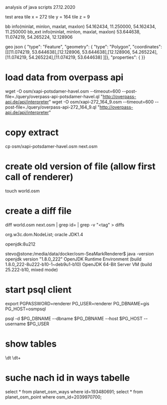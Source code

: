 analysis of java scripts
27.12.2020

test area
  tile x = 272
  tile y = 164
  tile z = 9

  bb     info(minlat, minlon, maxlat, maxlon) 54.162434, 11.250000, 54.162434, 11.250000
  bb_ext info(minlat, minlon, maxlat, maxlon) 53.644638, 11.074219, 54.265224, 12.128906

  geo json
  { "type": "Feature", "geometry": { "type": "Polygon", "coordinates": [[[11.074219, 53.644638],[12.128906, 53.644638],[12.128906, 54.265224],[11.074219, 54.265224],[11.074219, 53.644638] ]]}, "properties": { }}


# load data from overpass api
wget -O osm/xapi-potsdamer-havel.osm --timeout=600 --post-file=./query/overpass-api-potsdamer-havel.ql   "http://overpass-api.de/api/interpreter"
wget -O osm/xapi-272_164_9.osm --timeout=600 --post-file=./query/overpass-api-272_164_9.ql "http://overpass-api.de/api/interpreter"

# copy extract
cp osm/xapi-potsdamer-havel.osm next.osm

# create old version of file (allow first call of renderer)
touch world.osm

# create a diff file
diff world.osm next.osm | grep id= | grep -v "<tag" > diffs



org.w3c.dom.NodeList;
  oracle JDK1.4

openjdk:8u212

stevo@stone:/media/data/docker/osm-SeaMarkRenderer$ java -version
  openjdk version "1.8.0_222"
  OpenJDK Runtime Environment (build 1.8.0_222-8u222-b10-1~deb9u1-b10)
  OpenJDK 64-Bit Server VM (build 25.222-b10, mixed mode)




# start psql client
export PGPASSWORD=renderer
PG_USER=renderer
PG_DBNAME=gis
PG_HOST=osmpsql

psql -d $PG_DBNAME --dbname $PG_DBNAME --host $PG_HOST --username $PG_USER


# show tables
\dt
\dt+


# suche nach id in ways tabelle
select * from planet_osm_ways where id=193480691;
select * from planet_osm_point where osm_id=2039970700;
